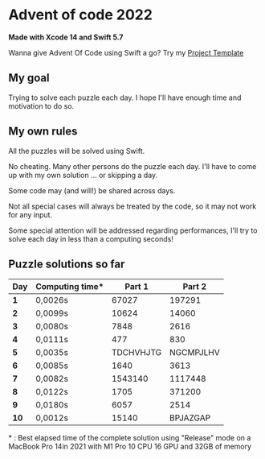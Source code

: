 # Advent of code 2022
**Made with Xcode 14 and Swift 5.7**

Wanna give Advent Of Code using Swift a go? Try my [Project Template](https://github.com/Dean151/AoC-Swift-Template)

## My goal
Trying to solve each puzzle each day.
I hope I'll have enough time and motivation to do so.

## My own rules

All the puzzles will be solved using Swift.

No cheating. Many other persons do the puzzle each day.
I'll have to come up with my own solution ... or skipping a day.

Some code may (and will!) be shared across days.

Not all special cases will always be treated by the code, so it may not work for any input.

Some special attention will be addressed regarding performances, I'll try to solve each day in less than a computing seconds!

## Puzzle solutions so far

| Day    | Computing time\* | Part 1    | Part 2    |
|--------|------------------|-----------|-----------|
| **1**  | 0,0026s          | 67027     | 197291    |
| **2**  | 0,0099s          | 10624     | 14060     |
| **3**  | 0,0080s          | 7848      | 2616      |
| **4**  | 0,0111s          | 477       | 830       |
| **5**  | 0,0035s          | TDCHVHJTG | NGCMPJLHV |
| **6**  | 0,0085s          | 1640      | 3613      |
| **7**  | 0,0082s          | 1543140   | 1117448   |
| **8**  | 0,0122s          | 1705      | 371200    |
| **9**  | 0,0180s          | 6057      | 2514      |
| **10** | 0,0012s          | 15140     | BPJAZGAP  |

\* : Best elapsed time of the complete solution using "Release" mode on a MacBook Pro 14in 2021 with M1 Pro 10 CPU 16 GPU and 32GB of memory
